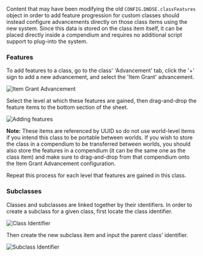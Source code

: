 Content that may have been modifying the old `CONFIG.DND5E.classFeatures` object in order to add feature progression for custom classes should instead configure advancements directly on those class items using the new system. Since this data is stored on the class item itself, it can be placed directly inside a compendium and requires no additional script support to plug-into the system.

### Features
To add features to a class, go to the class' 'Advancement' tab, click the '+' sign to add a new advancement, and select the 'Item Grant' advancement.

![Item Grant Advancement](https://github.com/foundryvtt/dnd5e/wiki/uploads/184c69d5f6000b7d048b2c1e8f9bb1bb/image.png)

Select the level at which these features are gained, then drag-and-drop the feature items to the bottom section of the sheet.

![Adding features](https://github.com/foundryvtt/dnd5e/wiki/uploads/4d8029d425f23c40187ddfbbea1b53e6/image.png)

**Note:** These items are referenced by UUID so do not use world-level items if you intend this class to be portable between worlds. If you wish to store the class in a compendium to be transferred between worlds, you should also store the features in a compendium (it can be the same one as the class item) and make sure to drag-and-drop from that compendium onto the Item Grant Advancement configuration.

Repeat this process for each level that features are gained in this class.

### Subclasses
Classes and subclasses are linked together by their identifiers. In order to create a subclass for a given class, first locate the class identifier.

![Class Identifier](https://github.com/foundryvtt/dnd5e/wiki/uploads/b2253f5cae39cfe9d82798cf470f725e/image.png)

Then create the new subclass item and input the parent class' identifier.

![Subclass Identifier](https://github.com/foundryvtt/dnd5e/wiki/uploads/2b555fc7d967aa1afec856703f564d14/image.png)
